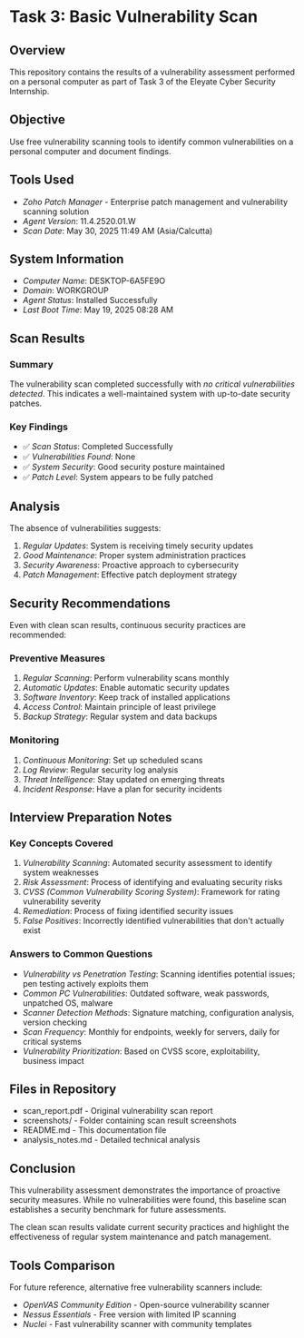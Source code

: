 # Task 3: Basic Vulnerability Scan

## Overview
This repository contains the results of a vulnerability assessment performed on a personal computer as part of Task 3 of the Eleyate Cyber Security Internship.

## Objective
Use free vulnerability scanning tools to identify common vulnerabilities on a personal computer and document findings.

## Tools Used
- *Zoho Patch Manager* - Enterprise patch management and vulnerability scanning solution
- *Agent Version*: 11.4.2520.01.W
- *Scan Date*: May 30, 2025 11:49 AM (Asia/Calcutta)

## System Information
- *Computer Name*: DESKTOP-6A5FE9O
- *Domain*: WORKGROUP
- *Agent Status*: Installed Successfully
- *Last Boot Time*: May 19, 2025 08:28 AM

## Scan Results
### Summary
The vulnerability scan completed successfully with *no critical vulnerabilities detected*. This indicates a well-maintained system with up-to-date security patches.

### Key Findings
- ✅ *Scan Status*: Completed Successfully
- ✅ *Vulnerabilities Found*: None
- ✅ *System Security*: Good security posture maintained
- ✅ *Patch Level*: System appears to be fully patched

## Analysis
The absence of vulnerabilities suggests:
1. *Regular Updates*: System is receiving timely security updates
2. *Good Maintenance*: Proper system administration practices
3. *Security Awareness*: Proactive approach to cybersecurity
4. *Patch Management*: Effective patch deployment strategy

## Security Recommendations
Even with clean scan results, continuous security practices are recommended:

### Preventive Measures
1. *Regular Scanning*: Perform vulnerability scans monthly
2. *Automatic Updates*: Enable automatic security updates
3. *Software Inventory*: Keep track of installed applications
4. *Access Control*: Maintain principle of least privilege
5. *Backup Strategy*: Regular system and data backups

### Monitoring
1. *Continuous Monitoring*: Set up scheduled scans
2. *Log Review*: Regular security log analysis
3. *Threat Intelligence*: Stay updated on emerging threats
4. *Incident Response*: Have a plan for security incidents

## Interview Preparation Notes

### Key Concepts Covered
1. *Vulnerability Scanning*: Automated security assessment to identify system weaknesses
2. *Risk Assessment*: Process of identifying and evaluating security risks
3. *CVSS (Common Vulnerability Scoring System)*: Framework for rating vulnerability severity
4. *Remediation*: Process of fixing identified security issues
5. *False Positives*: Incorrectly identified vulnerabilities that don't actually exist

### Answers to Common Questions
- *Vulnerability vs Penetration Testing*: Scanning identifies potential issues; pen testing actively exploits them
- *Common PC Vulnerabilities*: Outdated software, weak passwords, unpatched OS, malware
- *Scanner Detection Methods*: Signature matching, configuration analysis, version checking
- *Scan Frequency*: Monthly for endpoints, weekly for servers, daily for critical systems
- *Vulnerability Prioritization*: Based on CVSS score, exploitability, business impact

## Files in Repository
- scan_report.pdf - Original vulnerability scan report
- screenshots/ - Folder containing scan result screenshots
- README.md - This documentation file
- analysis_notes.md - Detailed technical analysis

## Conclusion
This vulnerability assessment demonstrates the importance of proactive security measures. While no vulnerabilities were found, this baseline scan establishes a security benchmark for future assessments.

The clean scan results validate current security practices and highlight the effectiveness of regular system maintenance and patch management.

## Tools Comparison
For future reference, alternative free vulnerability scanners include:
- *OpenVAS Community Edition* - Open-source vulnerability scanner
- *Nessus Essentials* - Free version with limited IP scanning
- *Nuclei* - Fast vulnerability scanner with community templates

